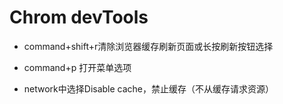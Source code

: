 # Chrom devTools

- command+shift+r清除浏览器缓存刷新页面或长按刷新按钮选择

- command+p 打开菜单选项

- network中选择Disable cache，禁止缓存（不从缓存请求资源）